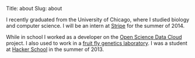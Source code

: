 Title: about
Slug: about

I recently graduated from the University of Chicago, where I studied
biology and computer science. I will be an intern at
[Stripe](https://stripe.com/) for the summer of 2014.

While in school I worked as a developer on the
[Open Science Data Cloud](https://www.opensciencedatacloud.org/)
project. I also used to work in a
[fruit fly genetics laboratory](http://benmay.uchicago.edu/faculty/rebay).
I was a student at [Hacker School](http://www.hackerschool.com) in the
summer of 2013.
